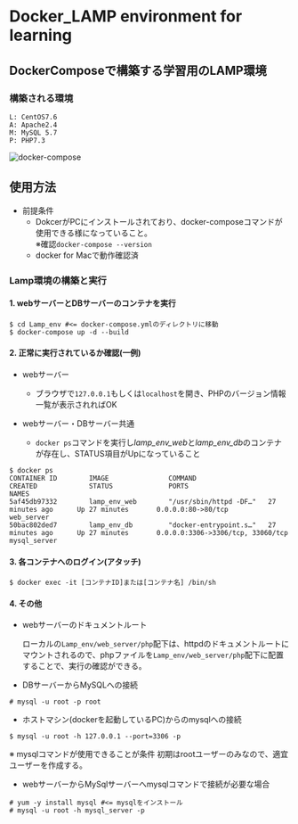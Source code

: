 # Docker_LAMP environment for learning
## DockerComposeで構築する学習用のLAMP環境
### 構築される環境
```
L: CentOS7.6
A: Apache2.4
M: MySQL 5.7
P: PHP7.3
```
![docker-compose](https://user-images.githubusercontent.com/40926770/71268084-7052ee00-238f-11ea-9b16-d1a715f185a0.png)



## 使用方法
- 前提条件
  * DokcerがPCにインストールされており、docker-composeコマンドが使用できる様になっていること。<br>
  ※確認`docker-compose --version`
  * docker for Macで動作確認済

### Lamp環境の構築と実行
####  1. webサーバーとDBサーバーのコンテナを実行
```
$ cd Lamp_env #<= docker-compose.ymlのディレクトリに移動
$ docker-compose up -d --build
```
#### 2. 正常に実行されているか確認(一例)
  - webサーバー
    - ブラウザで`127.0.0.1`もしくは`localhost`を開き、PHPのバージョン情報一覧が表示されればOK

  - webサーバー・DBサーバー共通
    - `docker ps`コマンドを実行し*lamp_env_web*と*lamp_env_db*のコンテナが存在し、STATUS項目がUpになっていること
```
$ docker ps
CONTAINER ID        IMAGE               COMMAND                  CREATED             STATUS              PORTS                               NAMES
5af45db97332        lamp_env_web        "/usr/sbin/httpd -DF…"   27 minutes ago      Up 27 minutes       0.0.0.0:80->80/tcp                  web_server
50bac802ded7        lamp_env_db         "docker-entrypoint.s…"   27 minutes ago      Up 27 minutes       0.0.0.0:3306->3306/tcp, 33060/tcp   mysql_server
```
#### 3. 各コンテナへのログイン(アタッチ)
```
$ docker exec -it [コンテナID]または[コンテナ名] /bin/sh
```

#### 4. その他
  - webサーバーのドキュメントルート

    ローカルの`Lamp_env/web_server/php`配下は、httpdのドキュメントルートにマウントされるので、phpファイルを`Lamp_env/web_server/php`配下に配置することで、実行の確認ができる。

  - DBサーバーからMySQLへの接続
```
# mysql -u root -p root
```
  - ホストマシン(dockerを起動しているPC)からのmysqlへの接続
 ```
 $ mysql -u root -h 127.0.0.1 --port=3306 -p
 ```
 ※ mysqlコマンドが使用できることが条件
初期はrootユーザーのみなので、適宜ユーザーを作成する。

 - webサーバーからMySqlサーバーへmysqlコマンドで接続が必要な場合
```
# yum -y install mysql #<= mysqlをインストール
# mysql -u root -h mysql_server -p
```

